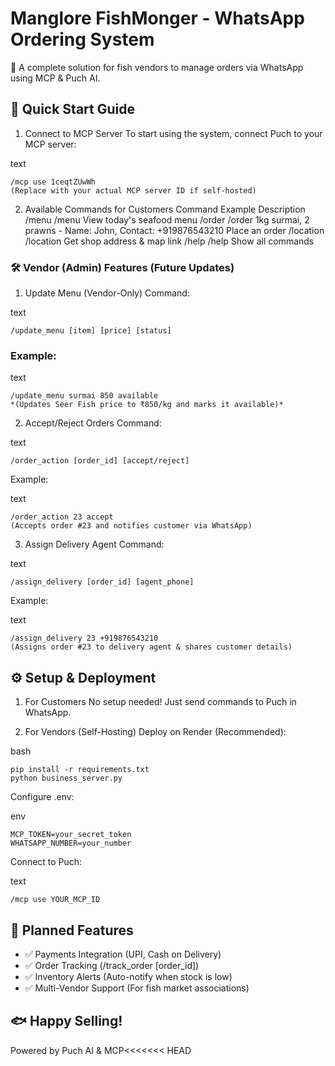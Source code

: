 # Manglore FishMonger - WhatsApp Ordering System
🚀 A complete solution for fish vendors to manage orders via WhatsApp using MCP & Puch AI.

## 📌 Quick Start Guide
1. Connect to MCP Server
To start using the system, connect Puch to your MCP server:

text
```
/mcp use 1ceqtZUwWh
(Replace with your actual MCP server ID if self-hosted)
```


2. Available Commands for Customers
Command	Example	Description
/menu	/menu	View today's seafood menu
/order	/order 1kg surmai, 2 prawns - Name: John, Contact: +919876543210	Place an order
/location	/location	Get shop address & map link
/help	/help	Show all commands
### 🛠 Vendor (Admin) Features (Future Updates)
1. Update Menu (Vendor-Only)
Command:

text
```
/update_menu [item] [price] [status]  
```
### Example:

text
```
/update_menu surmai 850 available  
*(Updates Seer Fish price to ₹850/kg and marks it available)*
```

2. Accept/Reject Orders
Command:

text
```
/order_action [order_id] [accept/reject]  
```
Example:

text
```
/order_action 23 accept  
(Accepts order #23 and notifies customer via WhatsApp)
```

3. Assign Delivery Agent
Command:

text
```
/assign_delivery [order_id] [agent_phone]  
```

Example:

text
```
/assign_delivery 23 +919876543210  
(Assigns order #23 to delivery agent & shares customer details)
```

## ⚙ Setup & Deployment
1. For Customers
No setup needed! Just send commands to Puch in WhatsApp.

2. For Vendors (Self-Hosting)
Deploy on Render (Recommended):

bash
```
pip install -r requirements.txt
python business_server.py
```
Configure .env:

env
```
MCP_TOKEN=your_secret_token
WHATSAPP_NUMBER=your_number
```
Connect to Puch:

text
```
/mcp use YOUR_MCP_ID
```


## 🔮 Planned Features
- ✅ Payments Integration (UPI, Cash on Delivery)
- ✅ Order Tracking (/track_order [order_id])
- ✅ Inventory Alerts (Auto-notify when stock is low)
- ✅ Multi-Vendor Support (For fish market associations)


## 🐟 Happy Selling!
Powered by Puch AI & MCP<<<<<<< HEAD
